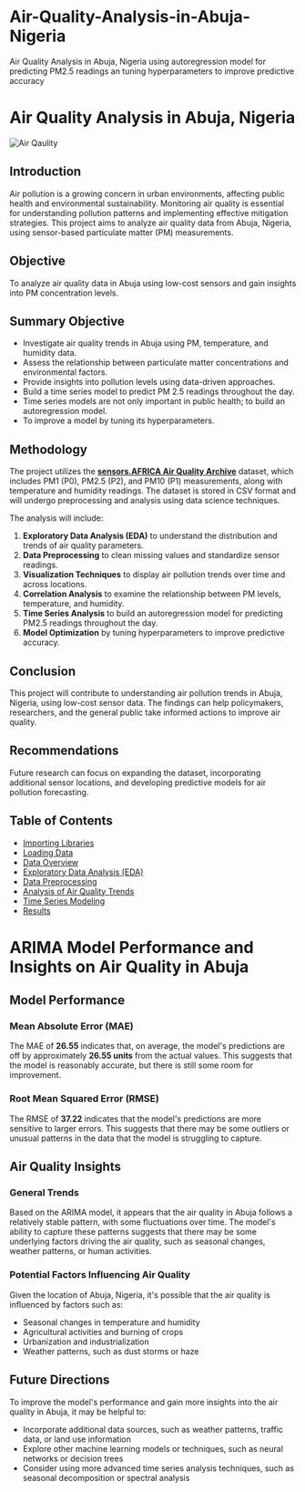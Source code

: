 # Air-Quality-Analysis-in-Abuja-Nigeria
Air Quality Analysis in Abuja, Nigeria using autoregression model for predicting PM2.5 readings an tuning hyperparameters to improve predictive accuracy


# Air Quality Analysis in Abuja, Nigeria

![Air Qaulity](https://i.postimg.cc/TY4L04Dg/AIR-QALTY.png)

## Introduction
Air pollution is a growing concern in urban environments, affecting public health and environmental sustainability. Monitoring air quality is essential for understanding pollution patterns and implementing effective mitigation strategies. This project aims to analyze air quality data from Abuja, Nigeria, using sensor-based particulate matter (PM) measurements.

## Objective
To analyze air quality data in Abuja using low-cost sensors and gain insights into PM concentration levels.

## Summary Objective
- Investigate air quality trends in Abuja using PM, temperature, and humidity data.
- Assess the relationship between particulate matter concentrations and environmental factors.
- Provide insights into pollution levels using data-driven approaches.
- Build a time series model to predict PM 2.5 readings throughout the day.
- Time series models are not only important in public health; to build an autoregression model.
- To improve a model by tuning its hyperparameters.

## Methodology
The project utilizes the **[sensors.AFRICA Air Quality Archive](https://open.africa/dataset/sensorsafrica-airquality-archive-abuja)** dataset, which includes PM1 (P0), PM2.5 (P2), and PM10 (P1) measurements, along with temperature and humidity readings. The dataset is stored in CSV format and will undergo preprocessing and analysis using data science techniques.

The analysis will include:
1. **Exploratory Data Analysis (EDA)** to understand the distribution and trends of air quality parameters.
2. **Data Preprocessing** to clean missing values and standardize sensor readings.
3. **Visualization Techniques** to display air pollution trends over time and across locations.
4. **Correlation Analysis** to examine the relationship between PM levels, temperature, and humidity.
5. **Time Series Analysis** to build an autoregression model for predicting PM2.5 readings throughout the day.
6. **Model Optimization** by tuning hyperparameters to improve predictive accuracy.

## Conclusion
This project will contribute to understanding air pollution trends in Abuja, Nigeria, using low-cost sensor data. The findings can help policymakers, researchers, and the general public take informed actions to improve air quality.

## Recommendations
Future research can focus on expanding the dataset, incorporating additional sensor locations, and developing predictive models for air pollution forecasting.

## Table of Contents

- [Importing Libraries](#importing-libraries)
- [Loading Data](#loading-data)
- [Data Overview](#data-overview)
- [Exploratory Data Analysis (EDA)](#exploratory-data-analysis-eda)
- [Data Preprocessing](#data-preprocessing)
- [Analysis of Air Quality Trends](#analysis-of-air-quality-trends)
- [Time Series Modeling](#time-series-modeling)
- [Results](#results)

# ARIMA Model Performance and Insights on Air Quality in Abuja

## Model Performance

### Mean Absolute Error (MAE)
The MAE of **26.55** indicates that, on average, the model's predictions are off by approximately **26.55 units** from the actual values. This suggests that the model is reasonably accurate, but there is still some room for improvement.

### Root Mean Squared Error (RMSE)
The RMSE of **37.22** indicates that the model's predictions are more sensitive to larger errors. This suggests that there may be some outliers or unusual patterns in the data that the model is struggling to capture.

## Air Quality Insights

### General Trends
Based on the ARIMA model, it appears that the air quality in Abuja follows a relatively stable pattern, with some fluctuations over time. The model's ability to capture these patterns suggests that there may be some underlying factors driving the air quality, such as seasonal changes, weather patterns, or human activities.

### Potential Factors Influencing Air Quality
Given the location of Abuja, Nigeria, it's possible that the air quality is influenced by factors such as:

- Seasonal changes in temperature and humidity  
- Agricultural activities and burning of crops  
- Urbanization and industrialization  
- Weather patterns, such as dust storms or haze  

## Future Directions
To improve the model's performance and gain more insights into the air quality in Abuja, it may be helpful to:

- Incorporate additional data sources, such as weather patterns, traffic data, or land use information  
- Explore other machine learning models or techniques, such as neural networks or decision trees  
- Consider using more advanced time series analysis techniques, such as seasonal decomposition or spectral analysis  

